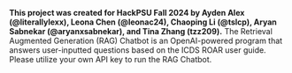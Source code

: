 **This project was created for HackPSU Fall 2024 by Ayden Alex (@literallylexx), Leona Chen (@leonac24), Chaoping Li (@tslcp), Aryan Sabnekar (@aryanxsabnekar), and Tina Zhang (tzz209).**
The Retrieval Augmented Generation (RAG) Chatbot is an OpenAI-powered program that answers user-inputted questions based on the ICDS ROAR user guide.
Please utilize your own API key to run the RAG Chatbot.
